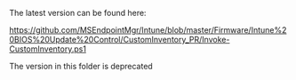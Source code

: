 The latest version can be found here: 

https://github.com/MSEndpointMgr/Intune/blob/master/Firmware/Intune%20BIOS%20Update%20Control/CustomInventory_PR/Invoke-CustomInventory.ps1

The version in this folder is deprecated
